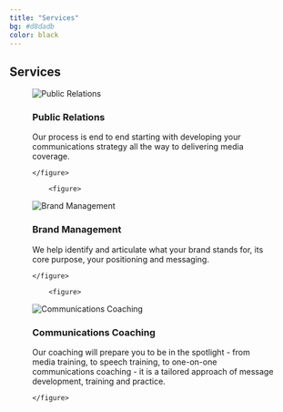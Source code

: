 ```yaml
---
title: "Services"
bg: #d8dadb
color: black
---
```

<h2>Services</h2>

<div class="three-col services">
	<figure>
		<img alt="Public Relations" src="https://frosty-blackwell-129cc0.netlify.com/static/noun_Public Relations_630593-abea903def71adf7a990483d752f30c4-1df9e.png" >
		<figcaption><h3>Public Relations</h3><p>Our process is end to end starting with developing your communications strategy all the way to delivering media coverage.</p></figcaption>
		
	</figure>

		<figure>
<img alt="Brand Management " src="https://frosty-blackwell-129cc0.netlify.com/static/noun_Brand Awareness_1865117-bc20906725c9813ea52674d588f0ea53-1df9e.png" >
		<figcaption><h3>Brand Management</h3><p>We help identify and articulate what your brand stands for, its core purpose, your positioning and messaging.</p></figcaption>
		
	</figure>

		<figure>
<img alt="Communications Coaching" src="https://frosty-blackwell-129cc0.netlify.com/static/noun_Communication_1930471-1168625c86a4cf5bb3d97b0707becca1-1df9e.png" >
		<figcaption><h3>Communications Coaching</h3><p>Our coaching will prepare you to be in the spotlight - from media training, to speech training, to one-on-one communications coaching - it is a tailored approach of message development, training and practice.</p></figcaption>
		
	</figure>
</div>